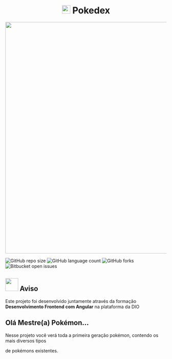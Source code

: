 <h1 align="center">
<img src="https://uxwing.com/wp-content/themes/uxwing/download/brands-and-social-media/pokemon-icon.png" width="26px">
Pokedex</h1>


<p align="center"> <img align="center" width="720px" src="https://d31xsmoz1lk3y3.cloudfront.net/games/imgur/y5U6bmY.jpg"> </p>


![GitHub repo size](https://img.shields.io/github/repo-size/Uxtraordinario/PokedexDio?style=for-the-badge)
![GitHub language count](https://img.shields.io/github/languages/count/Uxtraordinario/PokedexDio?style=for-the-badge)
![GitHub forks](https://img.shields.io/github/forks/Uxtraordinario/PokedexDio?style=for-the-badge)
![Bitbucket open issues](https://img.shields.io/bitbucket/issues/Uxtraordinario/PokedexDio?style=for-the-badge)


<h2>
   <img src="https://cdn.pixabay.com/photo/2016/08/06/07/59/pokemon-go-1574003_1280.png" width="40px">
   Aviso</h2>
Este projeto foi desenvolvido juntamente através da formação <b>Desenvolvimento Frontend com Angular</b> na plataforma da DIO

<h2>Olá Mestre(a) Pokémon...</h2>
<p>Nesse projeto você verá toda a primeira geração pokémon, contendo os mais diversos tipos </p>
<p>de pokémons existentes. </p>
